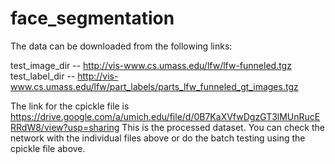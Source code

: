 # face_segmentation
The data can be downloaded from the following links:

test_image_dir --  http://vis-www.cs.umass.edu/lfw/lfw-funneled.tgz
test_label_dir -- http://vis-www.cs.umass.edu/lfw/part_labels/parts_lfw_funneled_gt_images.tgz

The link for the cpickle file is https://drive.google.com/a/umich.edu/file/d/0B7KaXVfwDgzGT3lMUnRucERRdW8/view?usp=sharing
This is the processed dataset. You can check the network with the individual files above or do the batch testing using the 
cpickle file above. 
